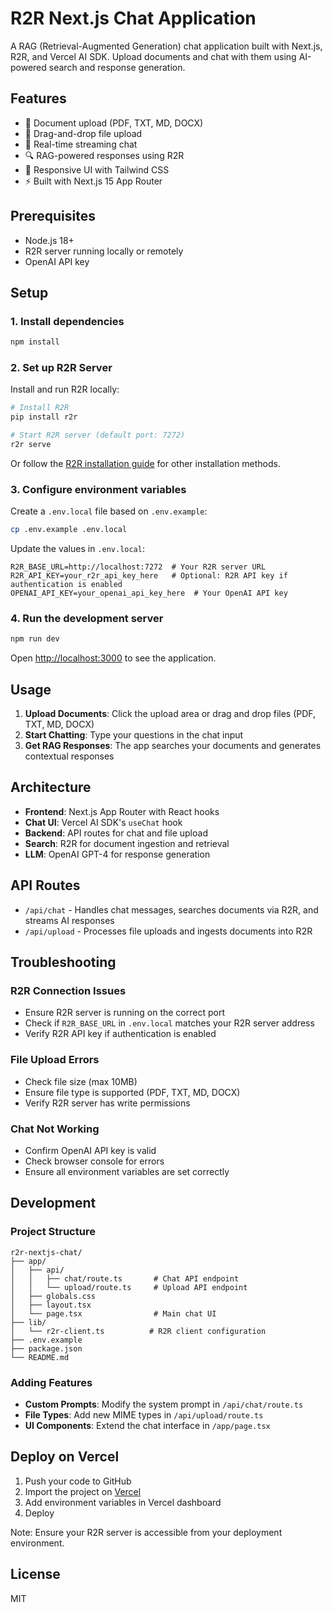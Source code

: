 # R2R Next.js Chat Application

A RAG (Retrieval-Augmented Generation) chat application built with Next.js, R2R, and Vercel AI SDK. Upload documents and chat with them using AI-powered search and response generation.

## Features

- 📄 Document upload (PDF, TXT, MD, DOCX)
- 🎯 Drag-and-drop file upload
- 💬 Real-time streaming chat
- 🔍 RAG-powered responses using R2R
- 🎨 Responsive UI with Tailwind CSS
- ⚡ Built with Next.js 15 App Router

## Prerequisites

- Node.js 18+
- R2R server running locally or remotely
- OpenAI API key

## Setup

### 1. Install dependencies

```bash
npm install
```

### 2. Set up R2R Server

Install and run R2R locally:

```bash
# Install R2R
pip install r2r

# Start R2R server (default port: 7272)
r2r serve
```

Or follow the [R2R installation guide](https://r2r-docs.sciphi.ai/installation) for other installation methods.

### 3. Configure environment variables

Create a `.env.local` file based on `.env.example`:

```bash
cp .env.example .env.local
```

Update the values in `.env.local`:

```env
R2R_BASE_URL=http://localhost:7272  # Your R2R server URL
R2R_API_KEY=your_r2r_api_key_here   # Optional: R2R API key if authentication is enabled
OPENAI_API_KEY=your_openai_api_key_here  # Your OpenAI API key
```

### 4. Run the development server

```bash
npm run dev
```

Open [http://localhost:3000](http://localhost:3000) to see the application.

## Usage

1. **Upload Documents**: Click the upload area or drag and drop files (PDF, TXT, MD, DOCX)
2. **Start Chatting**: Type your questions in the chat input
3. **Get RAG Responses**: The app searches your documents and generates contextual responses

## Architecture

- **Frontend**: Next.js App Router with React hooks
- **Chat UI**: Vercel AI SDK's `useChat` hook
- **Backend**: API routes for chat and file upload
- **Search**: R2R for document ingestion and retrieval
- **LLM**: OpenAI GPT-4 for response generation

## API Routes

- `/api/chat` - Handles chat messages, searches documents via R2R, and streams AI responses
- `/api/upload` - Processes file uploads and ingests documents into R2R

## Troubleshooting

### R2R Connection Issues
- Ensure R2R server is running on the correct port
- Check if `R2R_BASE_URL` in `.env.local` matches your R2R server address
- Verify R2R API key if authentication is enabled

### File Upload Errors
- Check file size (max 10MB)
- Ensure file type is supported (PDF, TXT, MD, DOCX)
- Verify R2R server has write permissions

### Chat Not Working
- Confirm OpenAI API key is valid
- Check browser console for errors
- Ensure all environment variables are set correctly

## Development

### Project Structure

```
r2r-nextjs-chat/
├── app/
│   ├── api/
│   │   ├── chat/route.ts       # Chat API endpoint
│   │   └── upload/route.ts     # Upload API endpoint
│   ├── globals.css
│   ├── layout.tsx
│   └── page.tsx                # Main chat UI
├── lib/
│   └── r2r-client.ts          # R2R client configuration
├── .env.example
├── package.json
└── README.md
```

### Adding Features

- **Custom Prompts**: Modify the system prompt in `/api/chat/route.ts`
- **File Types**: Add new MIME types in `/api/upload/route.ts`
- **UI Components**: Extend the chat interface in `/app/page.tsx`

## Deploy on Vercel

1. Push your code to GitHub
2. Import the project on [Vercel](https://vercel.com)
3. Add environment variables in Vercel dashboard
4. Deploy

Note: Ensure your R2R server is accessible from your deployment environment.

## License

MIT
